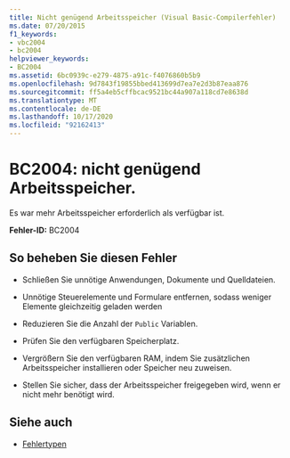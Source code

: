 ```yaml
---
title: Nicht genügend Arbeitsspeicher (Visual Basic-Compilerfehler)
ms.date: 07/20/2015
f1_keywords:
- vbc2004
- bc2004
helpviewer_keywords:
- BC2004
ms.assetid: 6bc0939c-e279-4875-a91c-f4076860b5b9
ms.openlocfilehash: 9d7843f19855bbed413699d7ea7e2d3b87eaa876
ms.sourcegitcommit: ff5a4eb5cffbcac9521bc44a907a118cd7e8638d
ms.translationtype: MT
ms.contentlocale: de-DE
ms.lasthandoff: 10/17/2020
ms.locfileid: "92162413"
---
```

# <a name="bc2004-out-of-memory"></a>BC2004: nicht genügend Arbeitsspeicher.

Es war mehr Arbeitsspeicher erforderlich als verfügbar ist.

 **Fehler-ID:** BC2004

## <a name="to-correct-this-error"></a>So beheben Sie diesen Fehler

- Schließen Sie unnötige Anwendungen, Dokumente und Quelldateien.

- Unnötige Steuerelemente und Formulare entfernen, sodass weniger Elemente gleichzeitig geladen werden

- Reduzieren Sie die Anzahl der `Public` Variablen.

- Prüfen Sie den verfügbaren Speicherplatz.

- Vergrößern Sie den verfügbaren RAM, indem Sie zusätzlichen Arbeitsspeicher installieren oder Speicher neu zuweisen.

- Stellen Sie sicher, dass der Arbeitsspeicher freigegeben wird, wenn er nicht mehr benötigt wird.

## <a name="see-also"></a>Siehe auch

- [Fehlertypen](../../programming-guide/language-features/error-types.md)
